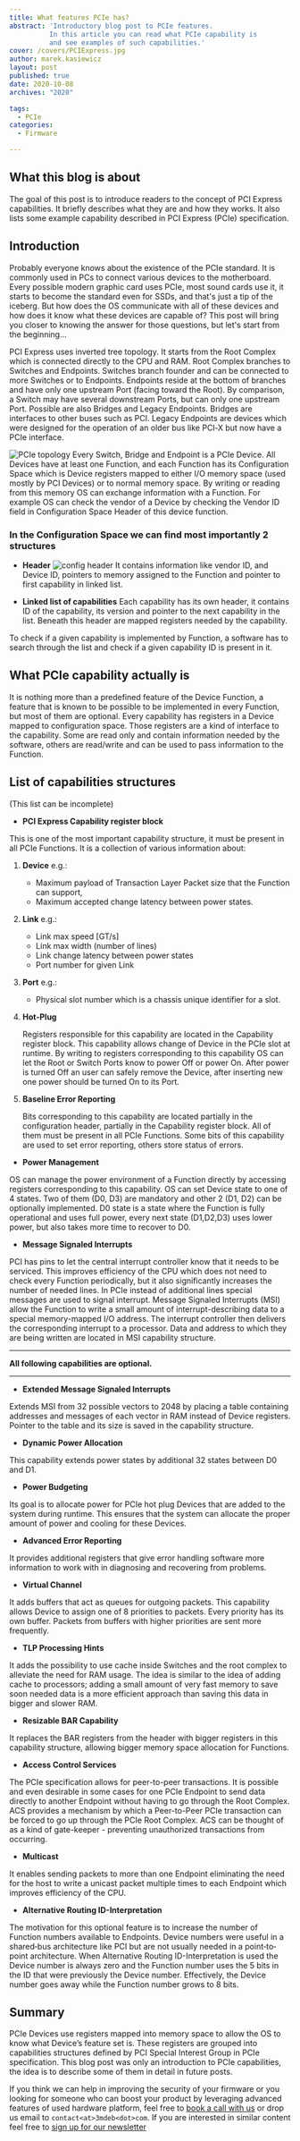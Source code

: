```yaml
---
title: What features PCIe has?
abstract: 'Introductory blog post to PCIe features.
          In this article you can read what PCIe capability is
          and see examples of such capabilities.'
cover: /covers/PCIExpress.jpg
author: marek.kasiewicz
layout: post
published: true
date: 2020-10-08
archives: "2020"

tags:
  - PCIe
categories:
  - Firmware

---
```


## What this blog is about

The goal of this post is to introduce readers to the concept of PCI Express
capabilities. It briefly describes what they are and how they works. It also
lists some example capability described in PCI Express (PCIe) specification.

## Introduction

Probably everyone knows about the existence of the PCIe standard. It is commonly
used in PCs to connect various devices to the motherboard. Every possible modern
graphic card uses PCIe, most sound cards use it, it starts to become the
standard even for SSDs, and that's just a tip of the iceberg. But how does the
OS communicate with all of these devices and how does it know what these devices
are capable of? This post will bring you closer to knowing the answer for those
questions, but let's start from the beginning...

PCI Express uses inverted tree topology. It starts from the Root Complex which
is connected directly to the CPU and RAM. Root Complex branches to Switches and
Endpoints. Switches branch founder and can be connected to more Switches or to
Endpoints. Endpoints reside at the bottom of branches and have only one upstream
Port (facing toward the Root). By comparison, a Switch may have several
downstream Ports, but can only one upstream Port. Possible are also Bridges and
Legacy Endpoints. Bridges are interfaces to other buses such as PCI. Legacy
Endpoints are devices which were designed for the operation of an older bus like
PCI‐X but now have a PCIe interface.

![PCIe topology](/img/Example_PCI_Express_Topology.png) Every Switch, Bridge and
Endpoint is a PCIe Device. All Devices have at least one Function, and each
Function has its Configuration Space which is Device registers mapped to either
I/O memory space (used mostly by PCI Devices) or to normal memory space. By
writing or reading from this memory OS can exchange information with a Function.
For example OS can check the vendor of a Device by checking the Vendor ID field
in Configuration Space Header of this device function.

### In the Configuration Space we can find most importantly 2 structures

- **Header** ![config header](/img/Pci-config-space.png) It contains information
  like vendor ID, and Device ID, pointers to memory assigned to the Function and
  pointer to first capability in linked list.

- **Linked list of capabilities** Each capability has its own header, it
  contains ID of the capability, its version and pointer to the next capability
  in the list. Beneath this header are mapped registers needed by the
  capability.

To check if a given capability is implemented by Function, a software has to
search through the list and check if a given capability ID is present in it.

## What PCIe capability actually is

It is nothing more than a predefined feature of the Device Function, a feature
that is known to be possible to be implemented in every Function, but most of
them are optional. Every capability has registers in a Device mapped to
configuration space. Those registers are a kind of interface to the capability.
Some are read only and contain information needed by the software, others are
read/write and can be used to pass information to the Function.

## List of capabilities structures

(This list can be incomplete)

- **PCI Express Capability register block**

This is one of the most important capability structure, it must be present in
all PCIe Functions. It is a collection of various information about:

1. **Device** e.g.:

   - Maximum payload of Transaction Layer Packet size that the Function can
     support,
   - Maximum accepted change latency between power states.

1. **Link** e.g.:

   - Link max speed \[GT/s\]
   - Link max width (number of lines)
   - Link change latency between power states
   - Port number for given Link

1. **Port** e.g.:

   - Physical slot number which is a chassis unique identifier for a slot.

1. **Hot-Plug**

   Registers responsible for this capability are located in the Capability
   register block. This capability allows change of Device in the PCIe slot at
   runtime. By writing to registers corresponding to this capability OS can let
   the Root or Switch Ports know to power Off or power On. After power is turned
   Off an user can safely remove the Device, after inserting new one power
   should be turned On to its Port.

1. **Baseline Error Reporting**

   Bits corresponding to this capability are located partially in the
   configuration header, partially in the Capability register block. All of them
   must be present in all PCIe Functions. Some bits of this capability are used
   to set error reporting, others store status of errors.

- **Power Management**

OS can manage the power environment of a Function directly by accessing
registers corresponding to this capability. OS can set Device state to one of 4
states. Two of them (D0, D3) are mandatory and other 2 (D1, D2) can be
optionally implemented. D0 state is a state where the Function is fully
operational and uses full power, every next state (D1,D2,D3) uses lower power,
but also takes more time to recover to D0.

- **Message Signaled Interrupts**

PCI has pins to let the central interrupt controller know that it needs to be
serviced. This improves efficiency of the CPU which does not need to check every
Function periodically, but it also significantly increases the number of needed
lines. In PCIe instead of additional lines special messages are used to signal
interrupt. Message Signaled Interrupts (MSI) allow the Function to write a small
amount of interrupt-describing data to a special memory-mapped I/O address. The
interrupt controller then delivers the corresponding interrupt to a processor.
Data and address to which they are being written are located in MSI capability
structure.

---

**All following capabilities are optional.**

---

- **Extended Message Signaled Interrupts**

Extends MSI from 32 possible vectors to 2048 by placing a table containing
addresses and messages of each vector in RAM instead of Device registers.
Pointer to the table and its size is saved in the capability structure.

- **Dynamic Power Allocation**

This capability extends power states by additional 32 states between D0 and D1.

- **Power Budgeting**

Its goal is to allocate power for PCIe hot plug Devices that are added to the
system during runtime. This ensures that the system can allocate the proper
amount of power and cooling for these Devices.

- **Advanced Error Reporting**

It provides additional registers that give error handling software more
information to work with in diagnosing and recovering from problems.

- **Virtual Channel**

It adds buffers that act as queues for outgoing packets. This capability allows
Device to assign one of 8 priorities to packets. Every priority has its own
buffer. Packets from buffers with higher priorities are sent more frequently.

- **TLP Processing Hints**

It adds the possibility to use cache inside Switches and the root complex to
alleviate the need for RAM usage. The idea is similar to the idea of ​​adding
cache to processors; adding a small amount of very fast memory to save soon
needed data is a more efficient approach than saving this data in bigger and
slower RAM.

- **Resizable BAR Capability**

It replaces the BAR registers from the header with bigger registers in this
capability structure, allowing bigger memory space allocation for Functions.

- **Access Control Services**

The PCIe specification allows for peer-to-peer transactions. It is possible and
even desirable in some cases for one PCIe Endpoint to send data directly to
another Endpoint without having to go through the Root Complex. ACS provides a
mechanism by which a Peer-to-Peer PCIe transaction can be forced to go up
through the PCIe Root Complex. ACS can be thought of as a kind of gate-keeper -
preventing unauthorized transactions from occurring.

- **Multicast**

It enables sending packets to more than one Endpoint eliminating the need for
the host to write a unicast packet multiple times to each Endpoint which
improves efficiency of the CPU.

- **Alternative Routing ID-Interpretation**

The motivation for this optional feature is to increase the number of Function
numbers available to Endpoints. Device numbers were useful in a shared‐bus
architecture like PCI but are not usually needed in a point‐to‐point
architecture. When Alternative Routing ID-Interpretation is used the Device
number is always zero and the Function number uses the 5 bits in the ID that
were previously the Device number. Effectively, the Device number goes away
while the Function number grows to 8 bits.

## Summary

PCIe Devices use registers mapped into memory space to allow the OS to know what
Device’s feature set is. These registers are grouped into capabilities
structures defined by PCI Special Interest Group in PCIe specification. This
blog post was only an introduction to PCIe capabilities, the idea is to describe
some of them in detail in future posts.

If you think we can help in improving the security of your firmware or you
looking for someone who can boost your product by leveraging advanced features
of used hardware platform, feel free to
[book a call with us](https://calendly.com/3mdeb/consulting-remote-meeting) or
drop us email to `contact<at>3mdeb<dot>com`. If you are interested in similar
content feel free to [sign up for our newsletter](https://newsletter.3mdeb.com/subscription/PW6XnCeK6)
